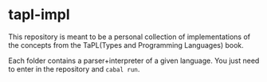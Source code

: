 # tapl-impl

This repository is meant to be a personal collection of implementations of the concepts from the TaPL(Types and Programming Languages) book.

Each folder contains a parser+interpreter of a given language. You just need to enter in the repository and `cabal run`.